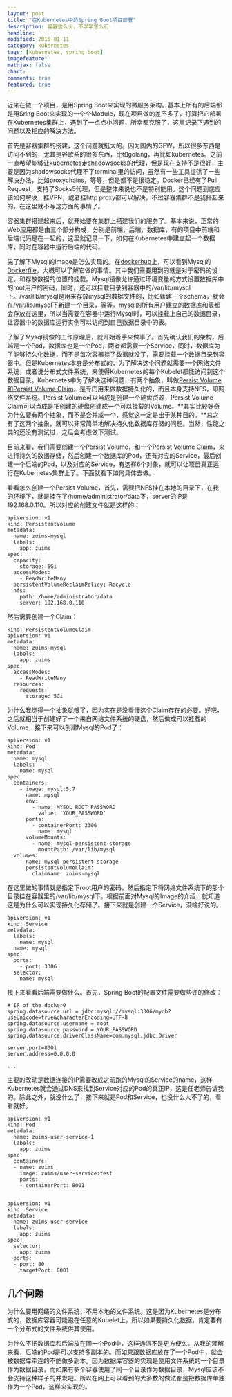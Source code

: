 ```yaml
---
layout: post
title: "在Kubernetes中的Spring Boot项目部署"
description: 容器这么火，不学学怎么行
headline:
modified: 2016-01-11
category: kubernetes
tags: [kubernetes, spring boot]
imagefeature:
mathjax: false
chart:
comments: true
featured: true
---
```


近来在做一个项目，是用Spring Boot来实现的微服务架构。基本上所有的后端都是用Sring Boot来实现的一个个Module，现在项目做的差不多了，打算把它部署在Kubernetes集群上，遇到了一点点小问题，所幸都克服了，这里记录下遇到的问题以及相应的解决方法。

首先是容器集群的搭建，这个问题就挺大的。因为国内的GFW，所以很多东西是访问不到的，尤其是谷歌系的很多东西，比如golang，再比如kubernetes。之前一直希望能够让kubernetes走shadowsocks的代理，但是现在支持不是很好，主要是因为shadowsocks代理不了terminal里的访问，虽然有一些工具提供了一些解决办法，比如proxychains，等等，但是都不是很稳定。Docker已经有了Pull Request，支持了Socks5代理，但是整体来说也不是特别能用。这个问题到底应该如何解决，挂VPN，或者挂http proxy都可以解决，不过容器集群不是我搭起来的，在这里就不写这方面的事情了。

容器集群搭建起来后，就开始要在集群上搭建我们的服务了。基本来说，正常的Web应用都是由三个部分构成，分别是前端，后端，数据库，有的项目中前端和后端代码是在一起的，这里就记录一下，如何在Kubernetes中建立起一个数据库，同时在容器中运行后端的代码。

先了解下Mysql的Image是怎么实现的。在[dockerhub](https://hub.docker.com/_/mysql/)上，可以看到Mysql的[Dockerfile](https://github.com/docker-library/mysql/blob/ee6ac037ab647e0de9dbeb4e064610a95cb6df4a/5.7/Dockerfile)，大概可以了解它做的事情。其中我们需要用到的就是对于密码的设定，和存放数据的位置的挂载。Mysql镜像允许通过环境变量的方式设置数据库中的root用户的密码，同时，还可以挂载目录到容器中的/var/lib/mysql下。/var/lib/mysql是用来存放mysql的数据文件的，比如新建一个schema，就会在/var/lib/mysql下新建一个目录，等等。mysql的所有用户建立的数据库和表都会存放在这里，所以当需要在容器中运行Mysql时，可以挂载上自己的数据目录，让容器中的数据库运行实例可以访问到自己数据目录中的表。

了解了Mysql镜像的工作原理后，就开始着手来做事了。首先确认我们的架构，后端是一个Pod，数据库也是一个Pod，两者都需要一个Service，同时，数据库为了能够持久化数据，而不是每次容器挂了数据就没了，需要挂载一个数据目录到容器中。但是Kubernetes本身是分布式的，为了解决这个问题就需要一个网络文件系统，或者说分布式文件系统，来使得Kubernetes的每个Kubelet都能访问到这个数据目录。Kubernetes中为了解决这种问题，有两个抽象，叫做[Persist Volume和Persist Volume Claim](http://kubernetes.io/v1.1/docs/user-guide/persistent-volumes.html)。是专门用来做数据持久化的，而且本身支持NFS，即网络文件系统。Persist Volume可以当成是创建一个硬盘资源，Persist Volume Claim可以当成是把创建的硬盘创建成一个可以挂载的Volume。**其实比较好奇为什么要有两个抽象，而不是合并成一个，感觉这一定是出于某种目的。**总之有了这两个抽象，就可以非常简单地解决持久化数据库存储的问题。当然，性能之类的还没有测试过，之后会考虑做下测试。

目前来看，我们需要创建一个Persist Volume，和一个Persist Volume Claim，来进行持久的数据存储，然后创建一个数据库的Pod，还有对应的Service，最后创建一个后端的Pod，以及对应的Service，有这样6个对象，就可以让项目真正运行在Kubernetes集群上了。下面就看下如何具体去做。

看看怎么创建一个Persist Volume，首先，需要把NFS挂在本地的目录下，在我的环境下，就是挂在了/home/administrator/data下，server的IP是192.168.0.110。所以对应的创建文件就是这样的：

	apiVersion: v1
	kind: PersistentVolume
	metadata:
	  name: zuims-mysql
	  labels:
	    app: zuims
	spec:
	  capacity:
	    storage: 5Gi
	  accessModes:
	    - ReadWriteMany
	  persistentVolumeReclaimPolicy: Recycle
	  nfs:
	    path: /home/administrator/data
	    server: 192.168.0.110

然后需要创建一个Claim：

	kind: PersistentVolumeClaim
	apiVersion: v1
	metadata:
	  name: zuims-mysql
	  labels:
	    app: zuims
	spec:
	  accessModes:
	    - ReadWriteMany
	  resources:
	    requests:
	      storage: 5Gi

为什么我觉得一个抽象就够了，因为实在是没看懂这个Claim存在的必要。好吧，之后就相当于创建好了一个来自网络文件系统的硬盘，然后做成可以挂载的Volume，接下来可以创建Mysql的Pod了：

	apiVersion: v1
	kind: Pod
	metadata:
	  name: mysql
	  labels:
	    name: mysql
	spec:
	  containers:
	    - image: mysql:5.7
	      name: mysql
	      env:
	        - name: MYSQL_ROOT_PASSWORD
	          value: 'YOUR_PASSWORD'
	      ports:
	        - containerPort: 3306
	          name: mysql
	      volumeMounts:
	        - name: mysql-persistent-storage
	          mountPath: /var/lib/mysql
	  volumes:
	    - name: mysql-persistent-storage
	      persistentVolumeClaim:
	        claimName: zuims-mysql

在这里做的事情就是指定下root用户的密码，然后指定下将网络文件系统下的那个目录挂在容器里的/var/lib/mysql下。根据前面对Mysql的Image的介绍，就知道这是为什么可以实现持久化存储了。接下来就是创建一个Service，没啥好说的。

	apiVersion: v1
	kind: Service
	metadata:
	  labels:
	    name: mysql
	  name: mysql
	spec:
	  ports:
	    - port: 3306
	  selector:
	    name: mysql

接下来看看后端需要做什么。首先，Spring Boot的配置文件需要做些许的修改：

	# IP of the docker0
	spring.datasource.url = jdbc:mysql://mysql:3306/mydb?useUnicode=true&characterEncoding=UTF-8
	spring.datasource.username = root
	spring.datasource.password = YOUR_PASSWORD
	spring.datasource.driverClassName=com.mysql.jdbc.Driver

	server.port=8001
	server.address=0.0.0.0

	...

主要的改动是数据连接的IP需要改成之前跑的Mysql的Service的name，这样Kubernetes就会通过DNS来找到Service对应的Pod的真正IP，这是任老师告诉我的。除此之外，就没什么了，接下来就是Pod和Service，也没什么大不了的，看看就好。

	apiVersion: v1
	kind: Pod
	metadata:
	  name: zuims-user-service-1
	  labels:
	    app: zuims
	spec:
	  containers:
	  - name: zuims
	    image: zuims/user-service:test
	    ports:
	    - containerPort: 8001


	apiVersion: v1
	kind: Service
	metadata:
	  name: zuims-user-service
	  labels:
	    app: zuims
	spec:
	  selector:
	    app: zuims
	  ports:
	  - port: 80
	    targetPort: 8001

## 几个问题

为什么要用网络的文件系统，不用本地的文件系统。这是因为Kubernetes是分布式的，数据库容器可能跑在任意的Kubelet上，所以如果要持久化数据，肯定要有一个分布式的文件系统供其使用。

为什么不把数据库和后端放在同一个Pod中，这样通信不是更方便么。从我的理解来看，后端的Pod是可以支持多副本的。而如果跟数据库放在了一个Pod中，就会被数据库牵连的不能做多副本。因为数据库容器的实现是使用文件系统的一个目录作为数据目录，而如果有多个容器使用了同一个目录作为数据目录，Mysql应该不会支持这种样子的并发吧。所以在网上可以看到的大多数的做法都是把数据库单独作为一个Pod，这样来实现的。